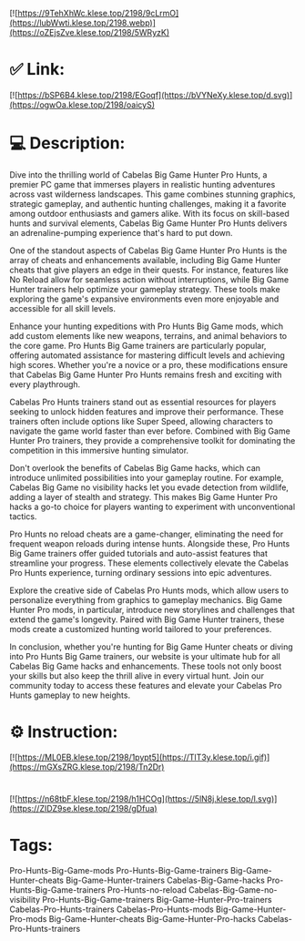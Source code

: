[![https://9TehXhWc.klese.top/2198/9cLrmO](https://lubWwti.klese.top/2198.webp)](https://oZEjsZve.klese.top/2198/5WRyzK)
# ✅ Link:
[![https://bSP6B4.klese.top/2198/EGoqf](https://bVYNeXy.klese.top/d.svg)](https://ogwOa.klese.top/2198/oaicyS)
# 💻 Description:
Dive into the thrilling world of Cabelas Big Game Hunter Pro Hunts, a premier PC game that immerses players in realistic hunting adventures across vast wilderness landscapes. This game combines stunning graphics, strategic gameplay, and authentic hunting challenges, making it a favorite among outdoor enthusiasts and gamers alike. With its focus on skill-based hunts and survival elements, Cabelas Big Game Hunter Pro Hunts delivers an adrenaline-pumping experience that's hard to put down.



One of the standout aspects of Cabelas Big Game Hunter Pro Hunts is the array of cheats and enhancements available, including Big Game Hunter cheats that give players an edge in their quests. For instance, features like No Reload allow for seamless action without interruptions, while Big Game Hunter trainers help optimize your gameplay strategy. These tools make exploring the game's expansive environments even more enjoyable and accessible for all skill levels.



Enhance your hunting expeditions with Pro Hunts Big Game mods, which add custom elements like new weapons, terrains, and animal behaviors to the core game. Pro Hunts Big Game trainers are particularly popular, offering automated assistance for mastering difficult levels and achieving high scores. Whether you're a novice or a pro, these modifications ensure that Cabelas Big Game Hunter Pro Hunts remains fresh and exciting with every playthrough.



Cabelas Pro Hunts trainers stand out as essential resources for players seeking to unlock hidden features and improve their performance. These trainers often include options like Super Speed, allowing characters to navigate the game world faster than ever before. Combined with Big Game Hunter Pro trainers, they provide a comprehensive toolkit for dominating the competition in this immersive hunting simulator.



Don't overlook the benefits of Cabelas Big Game hacks, which can introduce unlimited possibilities into your gameplay routine. For example, Cabelas Big Game no visibility hacks let you evade detection from wildlife, adding a layer of stealth and strategy. This makes Big Game Hunter Pro hacks a go-to choice for players wanting to experiment with unconventional tactics.



Pro Hunts no reload cheats are a game-changer, eliminating the need for frequent weapon reloads during intense hunts. Alongside these, Pro Hunts Big Game trainers offer guided tutorials and auto-assist features that streamline your progress. These elements collectively elevate the Cabelas Pro Hunts experience, turning ordinary sessions into epic adventures.



Explore the creative side of Cabelas Pro Hunts mods, which allow users to personalize everything from graphics to gameplay mechanics. Big Game Hunter Pro mods, in particular, introduce new storylines and challenges that extend the game's longevity. Paired with Big Game Hunter trainers, these mods create a customized hunting world tailored to your preferences.



In conclusion, whether you're hunting for Big Game Hunter cheats or diving into Pro Hunts Big Game trainers, our website is your ultimate hub for all Cabelas Big Game hacks and enhancements. These tools not only boost your skills but also keep the thrill alive in every virtual hunt. Join our community today to access these features and elevate your Cabelas Pro Hunts gameplay to new heights.

# ⚙️ Instruction:
[![https://ML0EB.klese.top/2198/1pypt5](https://TlT3y.klese.top/i.gif)](https://mGXsZRG.klese.top/2198/Tn2Dr)
#
[![https://n68tbF.klese.top/2198/h1HCOg](https://5lN8j.klese.top/l.svg)](https://ZIDZ9se.klese.top/2198/gDfua)
# Tags:
Pro-Hunts-Big-Game-mods Pro-Hunts-Big-Game-trainers Big-Game-Hunter-cheats Big-Game-Hunter-trainers Cabelas-Big-Game-hacks Pro-Hunts-Big-Game-trainers Pro-Hunts-no-reload Cabelas-Big-Game-no-visibility Pro-Hunts-Big-Game-trainers Big-Game-Hunter-Pro-trainers Cabelas-Pro-Hunts-trainers Cabelas-Pro-Hunts-mods Big-Game-Hunter-Pro-mods Big-Game-Hunter-cheats Big-Game-Hunter-Pro-hacks Cabelas-Pro-Hunts-trainers






